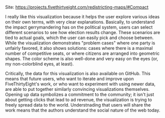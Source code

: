 Site: https://projects.fivethirtyeight.com/redistricting-maps/#Compact

I really like this visualization because it helps the user explore various ideas on their own terms, with very clear explanations. Basically, to understand the impact gerrymandering has on the political system, users can select different scenarios to see how election results change. These scenarios are tied to actual goals, which the user can easily pick and choose between. While the visualization demonstrates "problem cases" where one party is unfairly favored, it also shows solutions: cases where there is a maximal number of competitive seats, or where citizens are arranged into geometric shapes. The color scheme is also well-done and very easy on the eyes (or, my non-colorblind eyes, at least).

Critically, the data for this visualization is also available on GitHub. This means that future users, who want to iterate and improve upon FiveThirtyEight's work, or who want to experiment with using newer data, are able to put together similarly convincing visualizations themselves. Opening up data symbolizes a commitment to the community; it isn't just about getting clicks that lead to ad revenue, the visualization is trying to freely spread data to the world. Understnading that users will share the work means that the authors understand the social nature of the web today.
